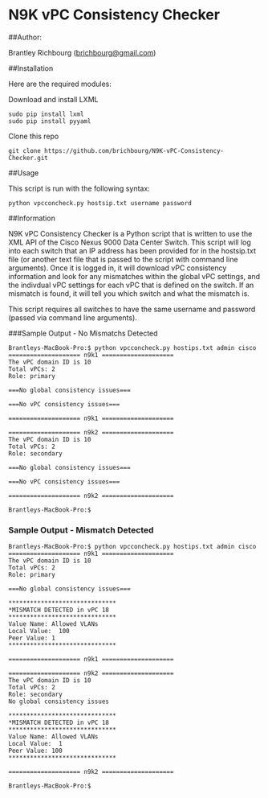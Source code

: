 # N9K vPC Consistency Checker

##Author:

Brantley Richbourg (brichbourg@gmail.com)

##Installation

Here are the required modules:


Download and install LXML
	
	sudo pip install lxml
	sudo pip install pyyaml

Clone this repo

	git clone https://github.com/brichbourg/N9K-vPC-Consistency-Checker.git


##Usage

This script is run with the following syntax:

	python vpcconcheck.py hostsip.txt username password 

##Information

N9K vPC Consistency Checker is a Python script that is written to use the XML API of the Cisco Nexus 9000 Data Center Switch.  This script will log into each switch that an IP address has been provided for in the hostsip.txt file (or another text file that is passed to the script with command line arguments).  Once it is logged in, it will download vPC consistency information and look for any mismatches within the global vPC settings, and the indivdual vPC settings for each vPC that is defined on the switch.  If an mismatch is found, it will tell you which switch and what the mismatch is.

This script requires all switches to have the same username and password (passed via command line arguments).

###Sample Output - No Mismatchs Detected

	Brantleys-MacBook-Pro:$ python vpcconcheck.py hostips.txt admin cisco
	==================== n9k1 ====================
	The vPC domain ID is 10
	Total vPCs: 2
	Role: primary

	===No global consistency issues===

	===No vPC consistency issues===

	==================== n9k1 ==================== 

	==================== n9k2 ====================
	The vPC domain ID is 10
	Total vPCs: 2
	Role: secondary

	===No global consistency issues===

	===No vPC consistency issues===

	==================== n9k2 ==================== 

	Brantleys-MacBook-Pro:$ 

### Sample Output - Mismatch Detected

	Brantleys-MacBook-Pro:$ python vpcconcheck.py hostips.txt admin cisco
	==================== n9k1 ====================
	The vPC domain ID is 10
	Total vPCs: 2
	Role: primary
	
	===No global consistency issues===

	******************************
	*MISMATCH DETECTED in vPC 18
	******************************
	Value Name: Allowed VLANs
	Local Value:  100
	Peer Value: 1
	****************************** 

	==================== n9k1 ==================== 

	==================== n9k2 ====================
	The vPC domain ID is 10
	Total vPCs: 2
	Role: secondary
	No global consistency issues

	******************************
	*MISMATCH DETECTED in vPC 18
	******************************
	Value Name: Allowed VLANs
	Local Value:  1
	Peer Value: 100
	****************************** 

	==================== n9k2 ==================== 

	Brantleys-MacBook-Pro:$ 
